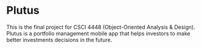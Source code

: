 # Plutus
This is the final project for CSCI 4448 (Object-Oriented Analysis &amp; Design). Plutus is a portfolio management mobile app that helps investors to make better investments decisions in the future.
